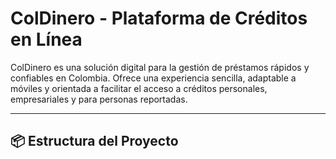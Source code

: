 # ColDinero - Plataforma de Créditos en Línea

ColDinero es una solución digital para la gestión de préstamos rápidos y confiables en Colombia. Ofrece una experiencia sencilla, adaptable a móviles y orientada a facilitar el acceso a créditos personales, empresariales y para personas reportadas.

---

## 📦 Estructura del Proyecto


